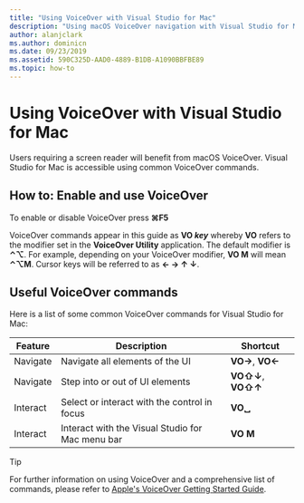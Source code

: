 ```yaml
---
title: "Using VoiceOver with Visual Studio for Mac"
description: "Using macOS VoiceOver navigation with Visual Studio for Mac"
author: alanjclark
ms.author: dominicn
ms.date: 09/23/2019
ms.assetid: 590C325D-AAD0-4889-B1DB-A1090BBFBE89
ms.topic: how-to
---
```


# Using VoiceOver with Visual Studio for Mac

Users requiring a screen reader will benefit from macOS VoiceOver. Visual Studio for Mac is accessible using common VoiceOver commands.

## How to: Enable and use VoiceOver

To enable or disable VoiceOver press **&#8984;F5**

VoiceOver commands appear in this guide as **VO _key_** whereby **VO** refers to the modifier set in the **VoiceOver Utility** application. The default modifier is **⌃⌥**. For example, depending on your VoiceOver modifier, **VO M** will mean **⌃⌥M**. Cursor keys will be referred to as **← → ↑ ↓**.

## Useful VoiceOver commands

Here is a list of some common VoiceOver commands for Visual Studio for Mac:

|Feature|Description|Shortcut|
|-------|-----------|--------|
|Navigate|Navigate all elements of the UI|**VO→**, **VO←**|
|Navigate|Step into or out of UI elements|**VO⇧↓**, **VO⇧↑**|
|Interact|Select or interact with the control in focus|**VO␣**|
|Interact|Interact with the Visual Studio for Mac menu bar|**VO M**|

> [!TIP]
> For further information on using VoiceOver and a comprehensive list of commands, please refer to [Apple's VoiceOver Getting Started Guide](https://support.apple.com/en-us/guide/voiceover-guide/welcome/web).